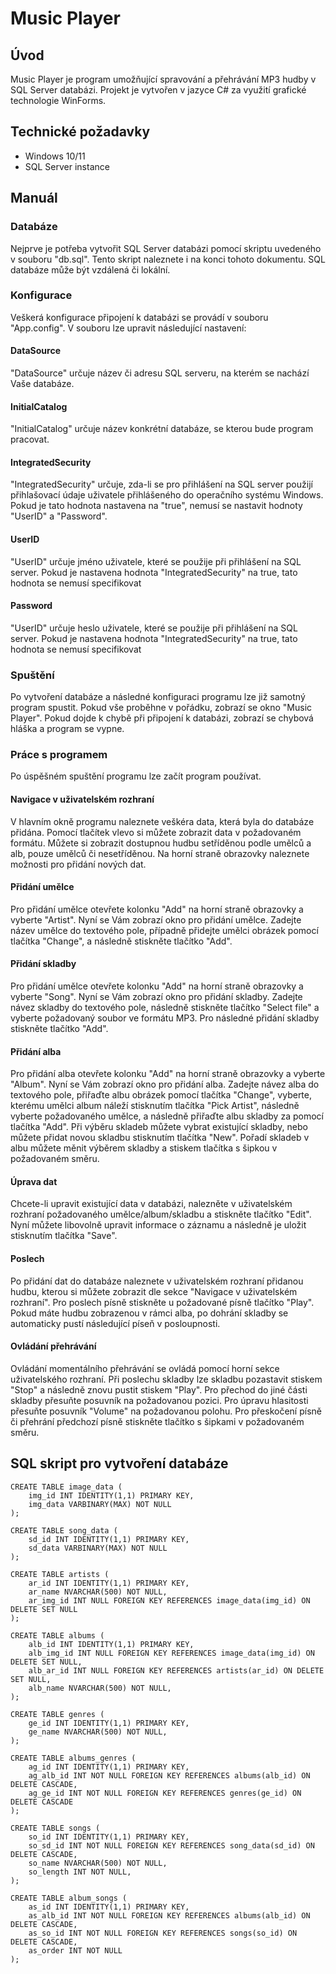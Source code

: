 # Music Player

## Úvod
Music Player je program umožňující spravování a přehrávání MP3 hudby v SQL Server databázi. Projekt je vytvořen v jazyce C# za využití grafické technologie WinForms.

## Technické požadavky
- Windows 10/11
- SQL Server instance

## Manuál

### Databáze
Nejprve je potřeba vytvořit SQL Server databázi pomocí skriptu uvedeného v souboru "db.sql". Tento skript naleznete i na konci tohoto dokumentu.
SQL databáze může být vzdálená či lokální.

### Konfigurace
Veškerá konfigurace připojení k databázi se provádí v souboru "App.config". V souboru lze upravit následující nastavení:

#### DataSource
"DataSource" určuje název či adresu SQL serveru, na kterém se nachází Vaše databáze.

#### InitialCatalog
"InitialCatalog" určuje název konkrétní databáze, se kterou bude program pracovat.

#### IntegratedSecurity
"IntegratedSecurity" určuje, zda-li se pro přihlášení na SQL server použijí přihlašovací údaje uživatele přihlášeného do operačního systému Windows. Pokud je tato hodnota nastavena na "true", nemusí se nastavit hodnoty "UserID" a "Password".

#### UserID
"UserID" určuje jméno uživatele, které se použije při přihlášení na SQL server. Pokud je nastavena hodnota "IntegratedSecurity" na true, tato hodnota se nemusí specifikovat

#### Password
"UserID" určuje heslo uživatele, které se použije při přihlášení na SQL server. Pokud je nastavena hodnota "IntegratedSecurity" na true, tato hodnota se nemusí specifikovat

### Spuštění
Po vytvoření databáze a následné konfiguraci programu lze již samotný program spustit. Pokud vše proběhne v pořádku, zobrazí se okno "Music Player". Pokud dojde k chybě
při připojení k databázi, zobrazí se chybová hláška a program se vypne.

### Práce s programem
Po úspěšném spuštění programu lze začít program používat.

#### Navigace v uživatelském rozhraní
V hlavním okně programu naleznete veškéra data, která byla do databáze přidána. Pomocí tlačítek vlevo si můžete zobrazit data v požadovaném formátu. Můžete si zobrazit dostupnou hudbu setříděnou podle umělců a alb, pouze umělců či nesetříděnou. Na horní straně obrazovky naleznete možnosti pro přidání nových dat.

#### Přidání umělce
Pro přidání umělce otevřete kolonku "Add" na horní straně obrazovky a vyberte "Artist". Nyní se Vám zobrazí okno pro přidání umělce. Zadejte název umělce do textového pole,
případně přidejte umělci obrázek pomocí tlačítka "Change", a následně stiskněte tlačítko "Add".

#### Přidání skladby
Pro přidání umělce otevřete kolonku "Add" na horní straně obrazovky a vyberte "Song". Nyní se Vám zobrazí okno pro přidání skladby. Zadejte návez skladby do textového pole,
následně stiskněte tlačítko "Select file" a vyberte požadovaný soubor ve formátu MP3. Pro následné přidání skladby stiskněte tlačítko "Add".

#### Přidání alba
Pro přidání alba otevřete kolonku "Add" na horní straně obrazovky a vyberte "Album". Nyní se Vám zobrazí okno pro přidání alba. Zadejte návez alba do textového pole, přiřaďte albu obrázek pomocí tlačítka "Change", vyberte, kterému umělci album náleží stisknutím tlačítka "Pick Artist", následně vyberte požadovaného umělce, a následně
přiřaďte albu skladby za pomocí tlačítka "Add". Při výběru skladeb můžete vybrat existující skladby, nebo můžete přidat novou skladbu stisknutím tlačítka "New".
Pořadí skladeb v albu můžete měnit výběrem skladby a stiskem tlačítka s šipkou v požadovaném směru.

#### Úprava dat
Chcete-li upravit existující data v databázi, nalezněte v uživatelském rozhraní požadovaného umělce/album/skladbu a stiskněte tlačítko "Edit". Nyní můžete libovolně upravit
informace o záznamu a následně je uložit stisknutím tlačítka "Save".

#### Poslech
Po přidání dat do databáze naleznete v uživatelském rozhraní přidanou hudbu, kterou si můžete zobrazit dle sekce "Navigace v uživatelském rozhraní". Pro poslech písně stiskněte u požadované písně tlačítko "Play". Pokud máte hudbu zobrazenou v rámci alba, po dohrání skladby se automaticky pustí následující píseň v posloupnosti.

#### Ovládání přehrávání
Ovládání momentálního přehrávání se ovládá pomocí horní sekce uživatelského rozhraní. Při poslechu skladby lze skladbu pozastavit stiskem "Stop" a následně znovu pustit stiskem "Play". Pro přechod do jiné části skladby přesuňte posuvník na požadovanou pozici. Pro úpravu hlasitosti přesuňte posuvník "Volume" na požadovanou polohu. Pro přeskočení písně či přehrání předchozí písně stiskněte tlačítko s šipkami v požadovaném směru.

## SQL skript pro vytvoření databáze
```
CREATE TABLE image_data (
	img_id INT IDENTITY(1,1) PRIMARY KEY,
	img_data VARBINARY(MAX) NOT NULL
);

CREATE TABLE song_data (
	sd_id INT IDENTITY(1,1) PRIMARY KEY,
	sd_data VARBINARY(MAX) NOT NULL
);

CREATE TABLE artists (
	ar_id INT IDENTITY(1,1) PRIMARY KEY,
	ar_name NVARCHAR(500) NOT NULL,
	ar_img_id INT NULL FOREIGN KEY REFERENCES image_data(img_id) ON DELETE SET NULL
);

CREATE TABLE albums (
	alb_id INT IDENTITY(1,1) PRIMARY KEY,
	alb_img_id INT NULL FOREIGN KEY REFERENCES image_data(img_id) ON DELETE SET NULL,
	alb_ar_id INT NULL FOREIGN KEY REFERENCES artists(ar_id) ON DELETE SET NULL,
	alb_name NVARCHAR(500) NOT NULL,
);

CREATE TABLE genres (
	ge_id INT IDENTITY(1,1) PRIMARY KEY,
	ge_name NVARCHAR(500) NOT NULL,
);

CREATE TABLE albums_genres (
	ag_id INT IDENTITY(1,1) PRIMARY KEY,
	ag_alb_id INT NOT NULL FOREIGN KEY REFERENCES albums(alb_id) ON DELETE CASCADE,
	ag_ge_id INT NOT NULL FOREIGN KEY REFERENCES genres(ge_id) ON DELETE CASCADE
);

CREATE TABLE songs (
	so_id INT IDENTITY(1,1) PRIMARY KEY,
	so_sd_id INT NOT NULL FOREIGN KEY REFERENCES song_data(sd_id) ON DELETE CASCADE,
	so_name NVARCHAR(500) NOT NULL,
	so_length INT NOT NULL,
);

CREATE TABLE album_songs (
	as_id INT IDENTITY(1,1) PRIMARY KEY,
	as_alb_id INT NOT NULL FOREIGN KEY REFERENCES albums(alb_id) ON DELETE CASCADE,
	as_so_id INT NOT NULL FOREIGN KEY REFERENCES songs(so_id) ON DELETE CASCADE,
	as_order INT NOT NULL
);
```